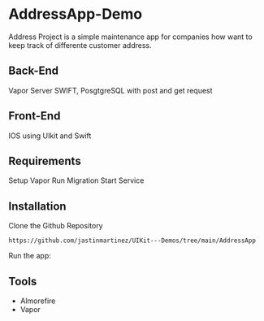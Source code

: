 


# AddressApp-Demo

Address Project is a simple maintenance app for companies how want to keep track of differente customer address.

## Back-End
Vapor Server SWIFT, PosgtgreSQL with post and get request

## Front-End
IOS using UIkit and Swift

## Requirements
Setup Vapor
Run Migration
Start Service

## Installation
Clone the Github Repository
```
https://github.com/jastinmartinez/UIKit---Demos/tree/main/AddressApp
```
Run the app:

## Tools
* Almorefire
* Vapor
